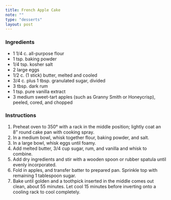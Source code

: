 ```yaml
---
title: French Apple Cake
note: ""
type: "desserts"
layout: post
---
```


### Ingredients

- 1 1/4 c. all-purpose flour
- 1 tsp. baking powder
- 1/4 tsp. kosher salt
- 2 large eggs
- 1/2 c. (1 stick) butter, melted and cooled
- 3/4 c. plus 1 tbsp. granulated sugar, divided
- 3 tbsp. dark rum
- 1 tsp. pure vanilla extract
- 3 medium sweet-tart apples (such as Granny Smith or Honeycrisp), peeled, cored, and chopped

### Instructions

1. Preheat oven to 350° with a rack in the middle position; lightly coat an 8” round cake pan with cooking spray. 
2. In a medium bowl, whisk together flour, baking powder, and salt. 
3. In a large bowl, whisk eggs until foamy. 
4. Add melted butter, 3/4 cup sugar, rum, and vanilla and whisk to combine. 
5. Add dry ingredients and stir with a wooden spoon or rubber spatula until evenly incorporated. 
6. Fold in apples, and transfer batter to prepared pan. Sprinkle top with remaining 1 tablespoon sugar. 
7. Bake until golden and a toothpick inserted in the middle comes out clean, about 55 minutes. Let cool 15 minutes before inverting onto a cooling rack to cool completely.
